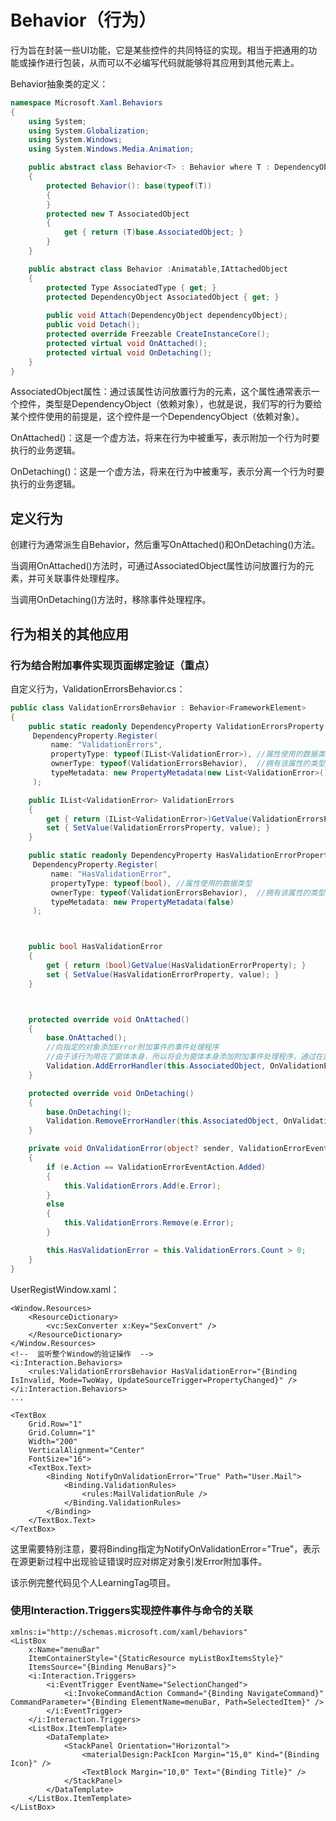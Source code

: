 # Behavior（行为）

行为旨在封装一些UI功能，它是某些控件的共同特征的实现。相当于把通用的功能或操作进行包装，从而可以不必编写代码就能够将其应用到其他元素上。

Behavior抽象类的定义：

```csharp
namespace Microsoft.Xaml.Behaviors
{
    using System;
    using System.Globalization;
    using System.Windows;
    using System.Windows.Media.Animation;

    public abstract class Behavior<T> : Behavior where T : DependencyObject
    {
        protected Behavior(): base(typeof(T))
        {
        }
        protected new T AssociatedObject
        {
            get { return (T)base.AssociatedObject; }
        }
    }

    public abstract class Behavior :Animatable,IAttachedObject
    {
        protected Type AssociatedType { get; }
        protected DependencyObject AssociatedObject { get; }
 
        public void Attach(DependencyObject dependencyObject);
        public void Detach();
        protected override Freezable CreateInstanceCore();
        protected virtual void OnAttached();
        protected virtual void OnDetaching();
    }
}
```

AssociatedObject属性：通过该属性访问放置行为的元素，这个属性通常表示一个控件，类型是DependencyObject（依赖对象），也就是说，我们写的行为要给某个控件使用的前提是，这个控件是一个DependencyObject（依赖对象）。

OnAttached()：这是一个虚方法，将来在行为中被重写，表示附加一个行为时要执行的业务逻辑。

OnDetaching()：这是一个虚方法，将来在行为中被重写，表示分离一个行为时要执行的业务逻辑。



## 定义行为

创建行为通常派生自Behavior<T>，然后重写OnAttached()和OnDetaching()方法。

当调用OnAttached()方法时，可通过AssociatedObject属性访问放置行为的元素，并可关联事件处理程序。

当调用OnDetaching()方法时，移除事件处理程序。







## 行为相关的其他应用



### 行为结合附加事件实现页面绑定验证（重点）

自定义行为，ValidationErrorsBehavior.cs：

```csharp
public class ValidationErrorsBehavior : Behavior<FrameworkElement>
{
    public static readonly DependencyProperty ValidationErrorsProperty =
     DependencyProperty.Register(
         name: "ValidationErrors",
         propertyType: typeof(IList<ValidationError>), //属性使用的数据类型
         ownerType: typeof(ValidationErrorsBehavior),  //拥有该属性的类型
         typeMetadata: new PropertyMetadata(new List<ValidationError>()) //指定默认值
     );

    public IList<ValidationError> ValidationErrors
    {
        get { return (IList<ValidationError>)GetValue(ValidationErrorsProperty); }
        set { SetValue(ValidationErrorsProperty, value); }
    }

    public static readonly DependencyProperty HasValidationErrorProperty =
     DependencyProperty.Register(
         name: "HasValidationError",
         propertyType: typeof(bool), //属性使用的数据类型
         ownerType: typeof(ValidationErrorsBehavior),  //拥有该属性的类型
         typeMetadata: new PropertyMetadata(false) 
     );



    public bool HasValidationError
    {
        get { return (bool)GetValue(HasValidationErrorProperty); }
        set { SetValue(HasValidationErrorProperty, value); }
    }



    protected override void OnAttached()
    {
        base.OnAttached();
        //向指定的对象添加Error附加事件的事件处理程序
		//由于该行为用在了窗体本身，所以将会为窗体本身添加附加事件处理程序，通过在窗体中的控件上面进行事件冒泡，最终会触发该事件处理程序
        Validation.AddErrorHandler(this.AssociatedObject, OnValidationError);
    }

    protected override void OnDetaching()
    {
        base.OnDetaching();
        Validation.RemoveErrorHandler(this.AssociatedObject, OnValidationError);
    }

    private void OnValidationError(object? sender, ValidationErrorEventArgs e)
    {
        if (e.Action == ValidationErrorEventAction.Added)
        {
            this.ValidationErrors.Add(e.Error);
        }
        else
        {
            this.ValidationErrors.Remove(e.Error);
        }

        this.HasValidationError = this.ValidationErrors.Count > 0;
    }
}
```

UserRegistWindow.xaml：

```xaml
<Window.Resources>
    <ResourceDictionary>
        <vc:SexConverter x:Key="SexConvert" />
    </ResourceDictionary>
</Window.Resources>
<!--  监听整个Window的验证操作  -->
<i:Interaction.Behaviors>
    <rules:ValidationErrorsBehavior HasValidationError="{Binding IsInvalid, Mode=TwoWay, UpdateSourceTrigger=PropertyChanged}" />
</i:Interaction.Behaviors>
...

<TextBox
    Grid.Row="1"
    Grid.Column="1"
    Width="200"
    VerticalAlignment="Center"
    FontSize="16">
    <TextBox.Text>
        <Binding NotifyOnValidationError="True" Path="User.Mail">
            <Binding.ValidationRules>
                <rules:MailValidationRule />
            </Binding.ValidationRules>
        </Binding>
    </TextBox.Text>
</TextBox>
```

这里需要特别注意，要将Binding指定为NotifyOnValidationError="True"，表示在源更新过程中出现验证错误时应对绑定对象引发Error附加事件。

该示例完整代码见个人LearningTag项目。

### 使用Interaction.Triggers实现控件事件与命令的关联

```xaml
xmlns:i="http://schemas.microsoft.com/xaml/behaviors"
<ListBox
    x:Name="menuBar"
    ItemContainerStyle="{StaticResource myListBoxItemsStyle}"
    ItemsSource="{Binding MenuBars}">
    <i:Interaction.Triggers>
        <i:EventTrigger EventName="SelectionChanged">
            <i:InvokeCommandAction Command="{Binding NavigateCommand}" CommandParameter="{Binding ElementName=menuBar, Path=SelectedItem}" />
        </i:EventTrigger>
    </i:Interaction.Triggers>
    <ListBox.ItemTemplate>
        <DataTemplate>
            <StackPanel Orientation="Horizontal">
                <materialDesign:PackIcon Margin="15,0" Kind="{Binding Icon}" />
                <TextBlock Margin="10,0" Text="{Binding Title}" />
            </StackPanel>
        </DataTemplate>
    </ListBox.ItemTemplate>
</ListBox>
```

